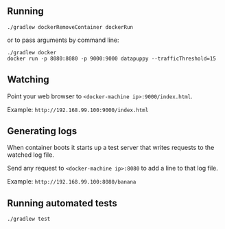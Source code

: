## Running

    ./gradlew dockerRemoveContainer dockerRun

or to pass arguments by command line:

    ./gradlew docker
    docker run -p 8080:8080 -p 9000:9000 datapuppy --trafficThreshold=15

## Watching

Point your web browser to `<docker-machine ip>:9000/index.html`.

Example: `http://192.168.99.100:9000/index.html`

## Generating logs

When container boots it starts up a test server that writes requests to the watched log file.

Send any request to `<docker-machine ip>:8080` to add a line to that log file.

Example: `http://192.168.99.100:8080/banana`


## Running automated tests

    ./gradlew test
